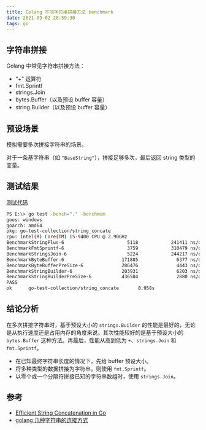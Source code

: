 ```yaml
---
title: Golang 不同字符串拼接方法 benchmark
date: 2021-09-02 20:59:30
tags: go
---
```


## 字符串拼接

Golang 中常见字符串拼接方法：

- “+” 运算符
- fmt.Sprintf
- strings.Join
- bytes.Buffer（以及预设 buffer 容量）
- string.Builder（以及预设 buffer 容量）

## 预设场景

模拟需要多次拼接字符串的场景。

对于一条基字符串（如 `"BaseString"`），拼接足够多次，最后返回 string 类型的变量。

## 测试结果

[测试代码](https://github.com/HuIsKelvin/go-test-collection/tree/master/benchmark/string_concate)

```bash
PS E:\> go test -bench="." -benchmem
goos: windows
goarch: amd64
pkg: go-test-collection/string_concate
cpu: Intel(R) Core(TM) i5-9400 CPU @ 2.90GHz
BenchmarkStringPlus-6                       5118            241411 ns/op         1606811 B/op        499 allocs/op
BenchmarkFmtSprintf-6                       3759            310479 ns/op         1625079 B/op       1500 allocs/op
BenchmarkStringsJoin-6                      5224            244217 ns/op         1606826 B/op        500 allocs/op
BenchmarkByteBuffer-6                     171885              6377 ns/op           25872 B/op          9 allocs/op
BenchmarkByteBufferPreSize-6              286476              4443 ns/op           12288 B/op          2 allocs/op
BenchmarkStringBuilder-6                  203931              6203 ns/op           26736 B/op         14 allocs/op
BenchmarkStringBuilderPreSize-6           436584              2880 ns/op            6144 B/op          1 allocs/op
PASS
ok      go-test-collection/string_concate       8.958s
```

## 结论分析

在多次拼接字符串时，基于预设大小的 `strings.Builder` 的性能是最好的，无论是从执行速度还是占用内存的角度来说。其次性能较好的是基于预设大小的 `bytes.Buffer` 这种方法。再最后，性能从高到低为 `+`、`strings.Join` 和 `fmt.Sprintf`。

- 在已知最终字符串长度的情况下，先给 buffer 预设大小。
- 将多种类型的数据拼接为字符串，则使用 `fmt.Sprintf`。
- 以零个或一个分隔符拼接已知的字符串数组时，使用 `strings.Join`。


## 参考

- [Efficient String Concatenation in Go](https://hermanschaaf.com/efficient-string-concatenation-in-go/)
- [golang 几种字符串的连接方式](https://segmentfault.com/a/1190000012978989)

